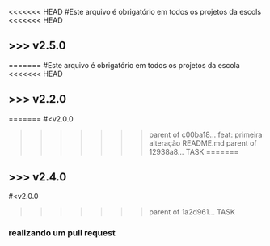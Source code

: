 <<<<<<< HEAD
#Este arquivo é obrigatório em todos os projetos da escols
<<<<<<< HEAD
## >>> v2.5.0
=======
#Este arquivo é obrigatório em todos os projetos da escola
<<<<<<< HEAD
## >>> v2.2.0
=======
#<v2.0.0
>>>>>>> parent of c00ba18... feat: primeira alteração README.md
>>>>>>> parent of 12938a8... TASK
=======
## >>> v2.4.0
#<v2.0.0
>>>>>>> parent of 1a2d961... TASK
### realizando um pull request
